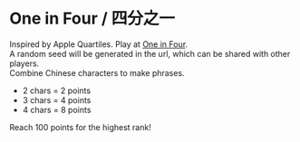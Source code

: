 # One in Four / 四分之一
Inspired by Apple Quartiles. Play at [One in Four](https://randyg111.github.io/one-in-four/).  
A random seed will be generated in the url, which can be shared with other players.  
Combine Chinese characters to make phrases.  
* 2 chars = 2 points
* 3 chars = 4 points
* 4 chars = 8 points
  
Reach 100 points for the highest rank!
